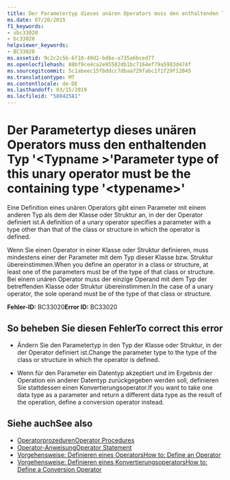 ```yaml
---
title: Der Parametertyp dieses unären Operators muss den enthaltenden Typ '<typename>"
ms.date: 07/20/2015
f1_keywords:
- vbc33020
- bc33020
helpviewer_keywords:
- BC33020
ms.assetid: 9c2c2c5b-6f18-49d2-bd6e-e735a6bced77
ms.openlocfilehash: 88bf9ce4ca2e95582db1bc7164ef79a5983d474f
ms.sourcegitcommit: 5c1abeec15fbddcc7dbaa729fabc1f1f29f12045
ms.translationtype: MT
ms.contentlocale: de-DE
ms.lasthandoff: 03/15/2019
ms.locfileid: "58042581"
---
```

# <a name="parameter-type-of-this-unary-operator-must-be-the-containing-type-typename"></a><span data-ttu-id="27b26-102">Der Parametertyp dieses unären Operators muss den enthaltenden Typ '\<Typname >'</span><span class="sxs-lookup"><span data-stu-id="27b26-102">Parameter type of this unary operator must be the containing type '\<typename>'</span></span>
<span data-ttu-id="27b26-103">Eine Definition eines unären Operators gibt einen Parameter mit einem anderen Typ als dem der Klasse oder Struktur an, in der der Operator definiert ist.</span><span class="sxs-lookup"><span data-stu-id="27b26-103">A definition of a unary operator specifies a parameter with a type other than that of the class or structure in which the operator is defined.</span></span>  
  
 <span data-ttu-id="27b26-104">Wenn Sie einen Operator in einer Klasse oder Struktur definieren, muss mindestens einer der Parameter mit dem Typ dieser Klasse bzw. Struktur übereinstimmen.</span><span class="sxs-lookup"><span data-stu-id="27b26-104">When you define an operator in a class or structure, at least one of the parameters must be of the type of that class or structure.</span></span> <span data-ttu-id="27b26-105">Bei einem unären Operator muss der einzige Operand mit dem Typ der betreffenden Klasse oder Struktur übereinstimmen.</span><span class="sxs-lookup"><span data-stu-id="27b26-105">In the case of a unary operator, the sole operand must be of the type of that class or structure.</span></span>  
  
 <span data-ttu-id="27b26-106">**Fehler-ID:** BC33020</span><span class="sxs-lookup"><span data-stu-id="27b26-106">**Error ID:** BC33020</span></span>  
  
## <a name="to-correct-this-error"></a><span data-ttu-id="27b26-107">So beheben Sie diesen Fehler</span><span class="sxs-lookup"><span data-stu-id="27b26-107">To correct this error</span></span>  
  
-   <span data-ttu-id="27b26-108">Ändern Sie den Parametertyp in den Typ der Klasse oder Struktur, in der der Operator definiert ist.</span><span class="sxs-lookup"><span data-stu-id="27b26-108">Change the parameter type to the type of the class or structure in which the operator is defined.</span></span>  
  
-   <span data-ttu-id="27b26-109">Wenn für den Parameter ein Datentyp akzeptiert und im Ergebnis der Operation ein anderer Datentyp zurückgegeben werden soll, definieren Sie stattdessen einen Konvertierungsoperator.</span><span class="sxs-lookup"><span data-stu-id="27b26-109">If you want to take one data type as a parameter and return a different data type as the result of the operation, define a conversion operator instead.</span></span>  
  
## <a name="see-also"></a><span data-ttu-id="27b26-110">Siehe auch</span><span class="sxs-lookup"><span data-stu-id="27b26-110">See also</span></span>

- [<span data-ttu-id="27b26-111">Operatorprozeduren</span><span class="sxs-lookup"><span data-stu-id="27b26-111">Operator Procedures</span></span>](../../visual-basic/programming-guide/language-features/procedures/operator-procedures.md)
- [<span data-ttu-id="27b26-112">Operator-Anweisung</span><span class="sxs-lookup"><span data-stu-id="27b26-112">Operator Statement</span></span>](../../visual-basic/language-reference/statements/operator-statement.md)
- [<span data-ttu-id="27b26-113">Vorgehensweise: Definieren eines Operators</span><span class="sxs-lookup"><span data-stu-id="27b26-113">How to: Define an Operator</span></span>](../../visual-basic/programming-guide/language-features/procedures/how-to-define-an-operator.md)
- [<span data-ttu-id="27b26-114">Vorgehensweise: Definieren eines Konvertierungsoperators</span><span class="sxs-lookup"><span data-stu-id="27b26-114">How to: Define a Conversion Operator</span></span>](../../visual-basic/programming-guide/language-features/procedures/how-to-define-a-conversion-operator.md)
